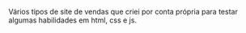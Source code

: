 Vários tipos de site de vendas que criei por conta própria para testar algumas habilidades em html, css e js.
